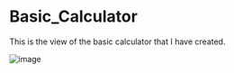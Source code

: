# Basic_Calculator
This is the view of the basic calculator that I have created.




![image](https://github.com/pottasaikomal/Basic_Calculator/assets/88177218/3fe2fc95-d9a7-4a8b-a94a-f737ead8e2b5)
